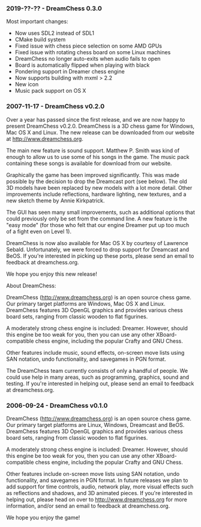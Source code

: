 ### 2019-??-?? - DreamChess 0.3.0

Most important changes:
- Now uses SDL2 instead of SDL1
- CMake build system
- Fixed issue with chess piece selection on some AMD GPUs
- Fixed issue with rotating chess board on some Linux machines
- DreamChess no longer auto-exits when audio fails to open
- Board is automatically flipped when playing with black
- Pondering support in Dreamer chess engine
- Now supports building with mxml > 2.2
- New icon
- Music pack support on OS X

### 2007-11-17 - DreamChess v0.2.0

Over a year has passed since the first release, and we are now happy to
present DreamChess v0.2.0. DreamChess is a 3D chess game for Windows, Mac OS X
and Linux. The new release can be downloaded from our website at
http://www.dreamchess.org.

The main new feature is sound support. Matthew P. Smith was kind of enough to
allow us to use some of his songs in the game. The music pack containing these
songs is available for download from our website.

Graphically the game has been improved significantly. This was made possible
by the decision to drop the Dreamcast port (see below). The old 3D models have
been replaced by new models with a lot more detail. Other improvements include
reflections, hardware lighting, new textures, and a new sketch theme by
Annie Kirkpatrick.

The GUI has seen many small improvements, such as additional options that
could previously only be set from the command line. A new feature is the
"easy mode" (for those who felt that our engine Dreamer put up too much of a
fight even on Level 1).

DreamChess is now also available for Mac OS X by courtesy of Lawrence Sebald.
Unfortunately, we were forced to drop support for Dreamcast and BeOS. If
you're interested in picking up these ports, please send an email to
feedback at dreamchess.org.

We hope you enjoy this new release!

About DreamChess:

DreamChess (http://www.dreamchess.org) is an open source chess game. Our
primary target platforms are Windows, Mac OS X and Linux. DreamChess features
3D OpenGL graphics and provides various chess board sets, ranging from classic
wooden to flat figurines.

A moderately strong chess engine is included: Dreamer. However, should this
engine be too weak for you, then you can use any other XBoard-compatible
chess engine, including the popular Crafty and GNU Chess.

Other features include music, sound effects, on-screen move lists using SAN
notation, undo functionality, and savegames in PGN format.

The DreamChess team currently consists of only a handful of people. We could
use help in many areas, such as programming, graphics, sound and testing. If
you're interested in helping out, please send an email to feedback at
dreamchess.org.

### 2006-09-24 - DreamChess v0.1.0

DreamChess (http://www.dreamchess.org) is an open source chess game. Our
primary target platforms are Linux, Windows, Dreamcast and BeOS. DreamChess
features 3D OpenGL graphics and provides various chess board sets, ranging
from classic wooden to flat figurines.

A moderately strong chess engine is included: Dreamer. However, should this
engine be too weak for you, then you can use any other XBoard-compatible
chess engine, including the popular Crafty and GNU Chess.

Other features include on-screen move lists using SAN notation, undo
functionality, and savegames in PGN format. In future releases we plan to add
support for time controls, audio, network play, more visual effects such as
reflections and shadows, and 3D animated pieces. If you're interested in
helping out, please head on over to http://www.dreamchess.org for more
information, and/or send an email to feedback at dreamchess.org.

We hope you enjoy the game!
